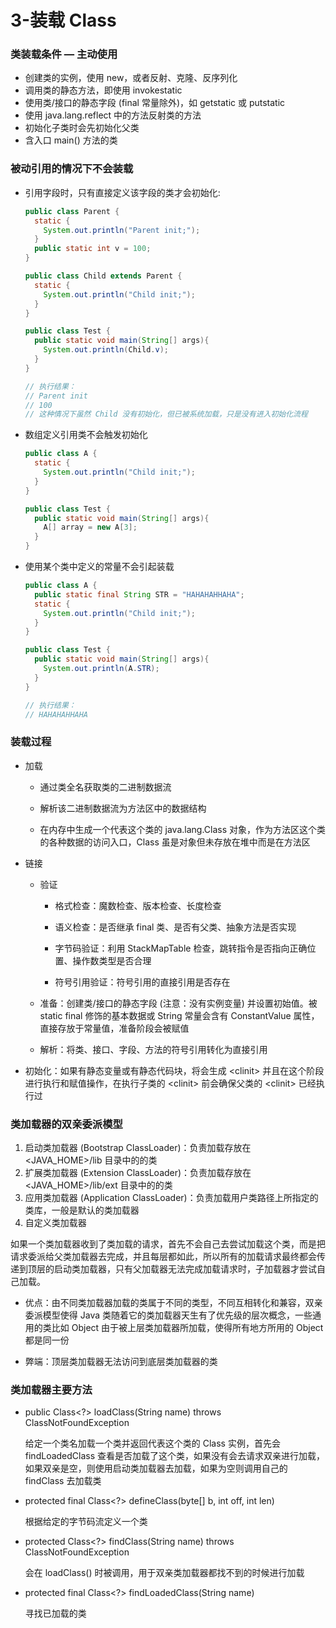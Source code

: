 # 3-装载 Class

### 类装载条件 — 主动使用

* 创建类的实例，使用 new，或者反射、克隆、反序列化
* 调用类的静态方法，即使用 invokestatic
* 使用类/接口的静态字段 (final 常量除外)，如  getstatic 或 putstatic
* 使用 java.lang.reflect 中的方法反射类的方法
* 初始化子类时会先初始化父类
* 含入口 main() 方法的类

### 被动引用的情况下不会装载

* 引用字段时，只有直接定义该字段的类才会初始化:

  ```java
  public class Parent {
    static {
      System.out.println("Parent init;");
    }
    public static int v = 100;
  }
  
  public class Child extends Parent {
    static {
      System.out.println("Child init;");
    }
  }
  
  public class Test {
    public static void main(String[] args){
      System.out.println(Child.v);
    }
  }
  
  // 执行结果：
  // Parent init
  // 100 
  // 这种情况下虽然 Child 没有初始化，但已被系统加载，只是没有进入初始化流程
  ```

* 数组定义引用类不会触发初始化

  ```java
  public class A {
    static {
      System.out.println("Child init;");
    }
  }
  
  public class Test {
    public static void main(String[] args){
      A[] array = new A[3];
    }
  }
  ```

  

* 使用某个类中定义的常量不会引起装载

  ```java
  public class A {
    public static final String STR = "HAHAHAHHAHA";
    static {
      System.out.println("Child init;");
    }
  }
  
  public class Test {
    public static void main(String[] args){
      System.out.println(A.STR);
    }
  }
  
  // 执行结果：
  // HAHAHAHHAHA
  ```

### 装载过程

* 加载

  * 通过类全名获取类的二进制数据流

  * 解析该二进制数据流为方法区中的数据结构

  * 在内存中生成一个代表这个类的 java.lang.Class 对象，作为方法区这个类的各种数据的访问入口，Class 虽是对象但未存放在堆中而是在方法区
* 链接

  * 验证

    * 格式检查：魔数检查、版本检查、长度检查

    * 语义检查：是否继承 final 类、是否有父类、抽象方法是否实现

    * 字节码验证：利用 StackMapTable 检查，跳转指令是否指向正确位置、操作数类型是否合理

    * 符号引用验证：符号引用的直接引用是否存在
	  
  * 准备：创建类/接口的静态字段 (注意：没有实例变量) 并设置初始值。被 static final 修饰的基本数据或 String 常量会含有 ConstantValue 属性，直接存放于常量值，准备阶段会被赋值
  
  * 解析：将类、接口、字段、方法的符号引用转化为直接引用
* 初始化：如果有静态变量或有静态代码块，将会生成 \<clinit\> 并且在这个阶段进行执行和赋值操作，在执行子类的 \<clinit\> 前会确保父类的 \<clinit\> 已经执行过

### 类加载器的双亲委派模型

1. 启动类加载器 (Bootstrap ClassLoader)：负责加载存放在 \<JAVA_HOME\>/lib 目录中的的类
2. 扩展类加载器 (Extension ClassLoader)：负责加载存放在 \<JAVA_HOME\>/lib/ext 目录中的的类
3. 应用类加载器 (Application ClassLoader)：负责加载用户类路径上所指定的类库，一般是默认的类加载器
4. 自定义类加载器

如果一个类加载器收到了类加载的请求，首先不会自己去尝试加载这个类，而是把请求委派给父类加载器去完成，并且每层都如此，所以所有的加载请求最终都会传递到顶层的启动类加载器，只有父加载器无法完成加载请求时，子加载器才尝试自己加载。

* 优点：由不同类加载器加载的类属于不同的类型，不同互相转化和兼容，双亲委派模型使得 Java 类随着它的类加载器天生有了优先级的层次概念，一些通用的类比如 Object 由于被上层类加载器所加载，使得所有地方所用的 Object 都是同一份

* 弊端：顶层类加载器无法访问到底层类加载器的类

### 类加载器主要方法

- public Class<?> loadClass(String name) throws ClassNotFoundException

  给定一个类名加载一个类并返回代表这个类的 Class 实例，首先会 findLoadedClass 查看是否加载了这个类，如果没有会去请求双亲进行加载，如果双亲是空，则使用启动类加载器去加载，如果为空则调用自己的 findClass 去加载类

- protected final Class<?> defineClass(byte[] b, int off, int len)

  根据给定的字节码流定义一个类

- protected Class<?> findClass(String name) throws ClassNotFoundException

  会在 loadClass() 时被调用，用于双亲类加载器都找不到的时候进行加载

- protected final Class<?> findLoadedClass(String name)

  寻找已加载的类